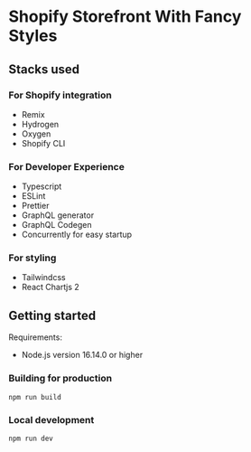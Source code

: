 # Shopify Storefront With Fancy Styles

## Stacks used

### For Shopify integration

- Remix
- Hydrogen
- Oxygen
- Shopify CLI

### For Developer Experience

- Typescript
- ESLint
- Prettier
- GraphQL generator
- GraphQL Codegen
- Concurrently for easy startup

### For styling

- Tailwindcss
- React Chartjs 2

## Getting started

Requirements:

- Node.js version 16.14.0 or higher

### Building for production

```
npm run build
```

### Local development

```
npm run dev
```
